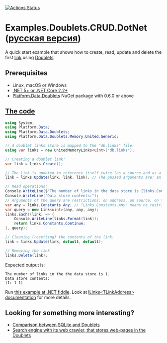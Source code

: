 [![Actions Status](https://github.com/linksplatform/Examples.Doublets.CRUD.DotNet/workflows/CI/badge.svg)](https://github.com/linksplatform/Examples.Doublets.CRUD.DotNet/actions?workflow=CI)

# Examples.Doublets.CRUD.DotNet ([русская версия](https://github.com/linksplatform/Examples.Doublets.CRUD.DotNet/blob/master/README.ru.md))

A quick start example that shows how to create, read, update and delete the first [link](https://github.com/Konard/LinksPlatform/wiki/FAQ#what-does-the-link-mean) using [Doublets](https://github.com/linksplatform/Data.Doublets).

## Prerequisites
* Linux, macOS or Windows
* [.NET 5+ or .NET Core 2.2+](https://dotnet.microsoft.com/download)
* [Platform.Data.Doublets](https://www.nuget.org/packages/Platform.Data.Doublets) NuGet package with 0.6.0 or above

## [The code](https://github.com/linksplatform/Examples.Doublets.CRUD.DotNet/blob/master/Program.cs)

```C#
using System;
using Platform.Data;
using Platform.Data.Doublets;
using Platform.Data.Doublets.Memory.United.Generic;

// A doublet links store is mapped to the "db.links" file:
using var links = new UnitedMemoryLinks<uint>("db.links");

// Creating a doublet link: 
var link = links.Create();

// The link is updated to reference itself twice (as a source and as a target):
link = links.Update(link, link, link); // The passed arguments are: an updated address, a new source, and a new target

// Read operations:
Console.WriteLine($"The number of links in the data store is {links.Count()}.");
Console.WriteLine("Data store contents:");
// Arguments of the query are restrictions: on address, on source, on target
var any = links.Constants.Any; // "Links.Constants.Any" means no restrictions on links or their addresses
var query = new Link<uint>(any, any, any); 
links.Each((link) => {
    Console.WriteLine(links.Format(link));
    return links.Constants.Continue;
}, query);

// Cleaning (resetting) the contents of the link:
link = links.Update(link, default, default);

// Removing the link
links.Delete(link);
```

Expected output is:

```
The number of links in the the data store is 1.
Data store contents:
(1: 1 1)
```

Run [this example at .NET fiddle](https://dotnetfiddle.net/Y7Zvt0). Look at [ILinks\<TLinkAddress\> documentation](https://linksplatform.github.io/Data/csharp/api/Platform.Data.ILinks-2.html) for more details.

## Looking for something more interesting?
* [Comparison between SQLite and Doublets](https://github.com/linksplatform/Comparisons.SQLiteVSDoublets)
* [Search engine with its web crawler, that stores web-pages in the Doublets](https://github.com/linksplatform/Crawler)

